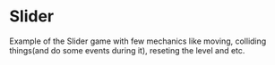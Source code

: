 # Slider
Example of the Slider game with few mechanics like moving, colliding things(and do some events during it), reseting the level and etc.
